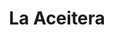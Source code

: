 ---
title: "La Aceitera"
url: /ciudad-autonoma-de-buenos-aires/la-aceitera/
shop: reparación de automóviles
---